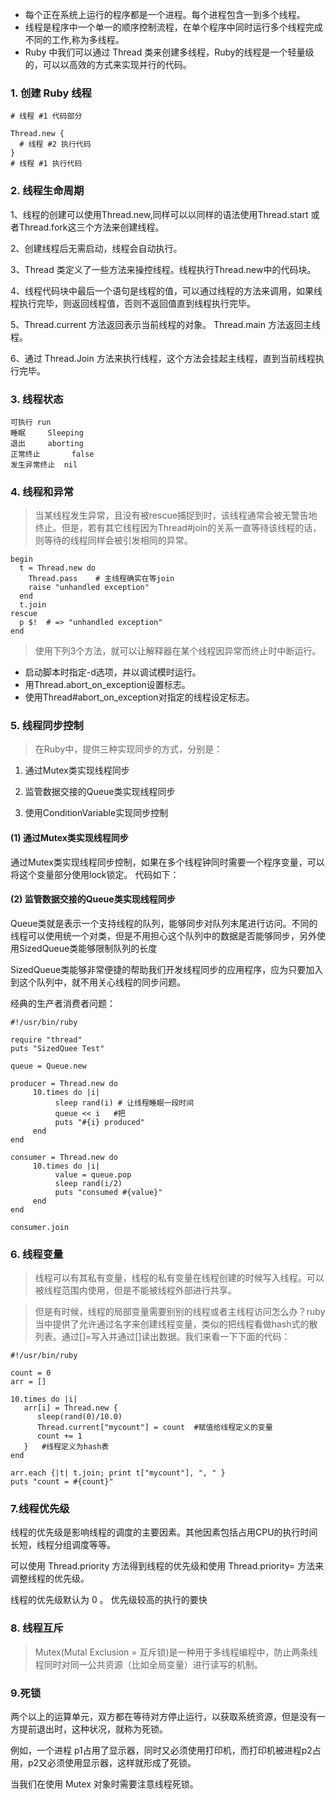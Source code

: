 - 每个正在系统上运行的程序都是一个进程。每个进程包含一到多个线程。
- 线程是程序中一个单一的顺序控制流程，在单个程序中同时运行多个线程完成不同的工作,称为多线程。
- Ruby 中我们可以通过 Thread 类来创建多线程，Ruby的线程是一个轻量级的，可以以高效的方式来实现并行的代码。

### 1. 创建 Ruby 线程

```
# 线程 #1 代码部分

Thread.new {
  # 线程 #2 执行代码
}
# 线程 #1 执行代码
```

### 2. 线程生命周期

1、线程的创建可以使用Thread.new,同样可以以同样的语法使用Thread.start 或者Thread.fork这三个方法来创建线程。

2、创建线程后无需启动，线程会自动执行。

3、Thread 类定义了一些方法来操控线程。线程执行Thread.new中的代码块。

4、线程代码块中最后一个语句是线程的值，可以通过线程的方法来调用，如果线程执行完毕，则返回线程值，否则不返回值直到线程执行完毕。

5、Thread.current 方法返回表示当前线程的对象。 Thread.main 方法返回主线程。

6、通过 Thread.Join 方法来执行线程，这个方法会挂起主线程，直到当前线程执行完毕。

### 3. 线程状态


```
可执行	run
睡眠	   Sleeping
退出	   aborting
正常终止	   false
发生异常终止	nil

```

### 4. 线程和异常

> 当某线程发生异常，且没有被rescue捕捉到时，该线程通常会被无警告地终止。但是，若有其它线程因为Thread#join的关系一直等待该线程的话，则等待的线程同样会被引发相同的异常。


```
begin
  t = Thread.new do
    Thread.pass    # 主线程确实在等join
    raise "unhandled exception"
  end
  t.join
rescue
  p $!  # => "unhandled exception"
end
```

>使用下列3个方法，就可以让解释器在某个线程因异常而终止时中断运行。
- 启动脚本时指定-d选项，并以调试模时运行。
- 用Thread.abort_on_exception设置标志。
- 使用Thread#abort_on_exception对指定的线程设定标志。


### 5. 线程同步控制

> 在Ruby中，提供三种实现同步的方式，分别是：

1. 通过Mutex类实现线程同步

2. 监管数据交接的Queue类实现线程同步

3. 使用ConditionVariable实现同步控制

#### (1) 通过Mutex类实现线程同步
通过Mutex类实现线程同步控制，如果在多个线程钟同时需要一个程序变量，可以将这个变量部分使用lock锁定。 代码如下：

#### (2) 监管数据交接的Queue类实现线程同步

Queue类就是表示一个支持线程的队列，能够同步对队列末尾进行访问。不同的线程可以使用统一个对类，但是不用担心这个队列中的数据是否能够同步，另外使用SizedQueue类能够限制队列的长度

SizedQueue类能够非常便捷的帮助我们开发线程同步的应用程序，应为只要加入到这个队列中，就不用关心线程的同步问题。

经典的生产者消费者问题：


```
#!/usr/bin/ruby
 
require "thread"
puts "SizedQuee Test"
 
queue = Queue.new
 
producer = Thread.new do
     10.times do |i|
          sleep rand(i) # 让线程睡眠一段时间
          queue << i   #把
          puts "#{i} produced"
     end
end
 
consumer = Thread.new do
     10.times do |i|
          value = queue.pop
          sleep rand(i/2)
          puts "consumed #{value}"
     end
end
 
consumer.join
```

### 6. 线程变量

> 线程可以有其私有变量，线程的私有变量在线程创建的时候写入线程。可以被线程范围内使用，但是不能被线程外部进行共享。

> 但是有时候，线程的局部变量需要别别的线程或者主线程访问怎么办？ruby当中提供了允许通过名字来创建线程变量，类似的把线程看做hash式的散列表。通过[]=写入并通过[]读出数据。我们来看一下下面的代码：

```
#!/usr/bin/ruby
 
count = 0
arr = []
 
10.times do |i|
   arr[i] = Thread.new {
      sleep(rand(0)/10.0)
      Thread.current["mycount"] = count  #赋值给线程定义的变量
      count += 1
   }   #线程定义为hash表
end
 
arr.each {|t| t.join; print t["mycount"], ", " }
puts "count = #{count}"

```
### 7.线程优先级

线程的优先级是影响线程的调度的主要因素。其他因素包括占用CPU的执行时间长短，线程分组调度等等。

可以使用 Thread.priority 方法得到线程的优先级和使用 Thread.priority= 方法来调整线程的优先级。

线程的优先级默认为 0 。 优先级较高的执行的要快


### 8. 线程互斥

> Mutex(Mutal Exclusion = 互斥锁)是一种用于多线程编程中，防止两条线程同时对同一公共资源（比如全局变量）进行读写的机制。


### 9.死锁
两个以上的运算单元，双方都在等待对方停止运行，以获取系统资源，但是没有一方提前退出时，这种状况，就称为死锁。

例如，一个进程 p1占用了显示器，同时又必须使用打印机，而打印机被进程p2占用，p2又必须使用显示器，这样就形成了死锁。

当我们在使用 Mutex 对象时需要注意线程死锁。